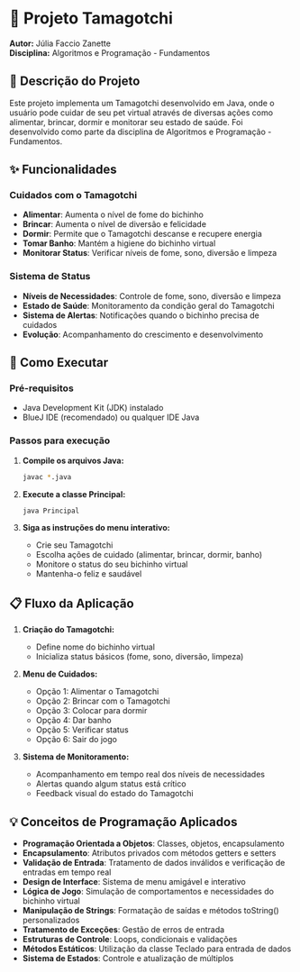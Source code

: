 # 🐾 Projeto Tamagotchi

**Autor:** Júlia Faccio Zanette  
**Disciplina:** Algoritmos e Programação - Fundamentos

## 📝 Descrição do Projeto

Este projeto implementa um Tamagotchi desenvolvido em Java, onde o usuário pode cuidar de seu pet virtual através de diversas ações como alimentar, brincar, dormir e monitorar seu estado de saúde. Foi desenvolvido como parte da disciplina de Algoritmos e Programação - Fundamentos.

## ✨ Funcionalidades

### Cuidados com o Tamagotchi
- **Alimentar**: Aumenta o nível de fome do bichinho
- **Brincar**: Aumenta o nível de diversão e felicidade
- **Dormir**: Permite que o Tamagotchi descanse e recupere energia
- **Tomar Banho**: Mantém a higiene do bichinho virtual
- **Monitorar Status**: Verificar níveis de fome, sono, diversão e limpeza

### Sistema de Status
- **Níveis de Necessidades**: Controle de fome, sono, diversão e limpeza
- **Estado de Saúde**: Monitoramento da condição geral do Tamagotchi
- **Sistema de Alertas**: Notificações quando o bichinho precisa de cuidados
- **Evolução**: Acompanhamento do crescimento e desenvolvimento

## 🚀 Como Executar

### Pré-requisitos
- Java Development Kit (JDK) instalado
- BlueJ IDE (recomendado) ou qualquer IDE Java

### Passos para execução

1. **Compile os arquivos Java:**
   ```bash
   javac *.java
   ```

2. **Execute a classe Principal:**
   ```bash
   java Principal
   ```

3. **Siga as instruções do menu interativo:**
   - Crie seu Tamagotchi
   - Escolha ações de cuidado (alimentar, brincar, dormir, banho)
   - Monitore o status do seu bichinho virtual
   - Mantenha-o feliz e saudável

## 📋 Fluxo da Aplicação

1. **Criação do Tamagotchi:**
   - Define nome do bichinho virtual
   - Inicializa status básicos (fome, sono, diversão, limpeza)

2. **Menu de Cuidados:**
   - Opção 1: Alimentar o Tamagotchi
   - Opção 2: Brincar com o Tamagotchi
   - Opção 3: Colocar para dormir
   - Opção 4: Dar banho
   - Opção 5: Verificar status
   - Opção 6: Sair do jogo

3. **Sistema de Monitoramento:**
   - Acompanhamento em tempo real dos níveis de necessidades
   - Alertas quando algum status está crítico
   - Feedback visual do estado do Tamagotchi

## 💡 Conceitos de Programação Aplicados

- **Programação Orientada a Objetos**: Classes, objetos, encapsulamento
- **Encapsulamento**: Atributos privados com métodos getters e setters
- **Validação de Entrada**: Tratamento de dados inválidos e verificação de entradas em tempo real
- **Design de Interface**: Sistema de menu amigável e interativo
- **Lógica de Jogo**: Simulação de comportamentos e necessidades do bichinho virtual
- **Manipulação de Strings**: Formatação de saídas e métodos toString() personalizados
- **Tratamento de Exceções**: Gestão de erros de entrada
- **Estruturas de Controle**: Loops, condicionais e validações
- **Métodos Estáticos**: Utilização da classe Teclado para entrada de dados
- **Sistema de Estados**: Controle e atualização de múltiplos
